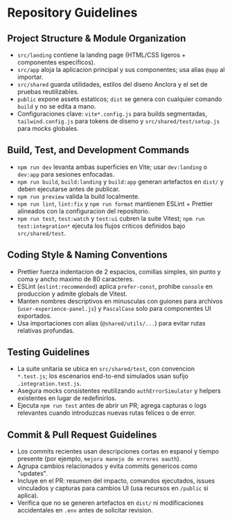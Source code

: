 # Repository Guidelines

## Project Structure & Module Organization
- `src/landing` contiene la landing page (HTML/CSS ligeros + componentes especificos).
- `src/app` aloja la aplicacion principal y sus componentes; usa alias `@app` al importar.
- `src/shared` guarda utilidades, estilos del diseno Anclora y el set de pruebas reutilizables.
- `public` expone assets estaticos; `dist` se genera con cualquier comando `build` y no se edita a mano.
- Configuraciones clave: `vite*.config.js` para builds segmentadas, `tailwind.config.js` para tokens de diseno y `src/shared/test/setup.js` para mocks globales.

## Build, Test, and Development Commands
- `npm run dev` levanta ambas superficies en Vite; usar `dev:landing` o `dev:app` para sesiones enfocadas.
- `npm run build`, `build:landing` y `build:app` generan artefactos en `dist/` y deben ejecutarse antes de publicar.
- `npm run preview` valida la build localmente.
- `npm run lint`, `lint:fix` y `npm run format` mantienen ESLint + Prettier alineados con la configuracion del repositorio.
- `npm run test`, `test:watch` y `test:ui` cubren la suite Vitest; `npm run test:integration*` ejecuta los flujos criticos definidos bajo `src/shared/test`.

## Coding Style & Naming Conventions
- Prettier fuerza indentacion de 2 espacios, comillas simples, sin punto y coma y ancho maximo de 80 caracteres.
- ESLint (`eslint:recommended`) aplica `prefer-const`, prohibe `console` en produccion y admite globals de Vitest.
- Manten nombres descriptivos en minusculas con guiones para archivos (`user-experience-panel.js`) y `PascalCase` solo para componentes UI exportados.
- Usa importaciones con alias (`@shared/utils/...`) para evitar rutas relativas profundas.

## Testing Guidelines
- La suite unitaria se ubica en `src/shared/test`, con convencion `*.test.js`; los escenarios end-to-end simulados usan sufijo `.integration.test.js`.
- Asegura mocks consistentes reutilizando `authErrorSimulator` y helpers existentes en lugar de redefinirlos.
- Ejecuta `npm run test` antes de abrir un PR; agrega capturas o logs relevantes cuando introduzcas nuevas rutas felices o de error.

## Commit & Pull Request Guidelines
- Los commits recientes usan descripciones cortas en espanol y tiempo presente (por ejemplo, `mejora manejo de errores oauth`).
- Agrupa cambios relacionados y evita commits genericos como "updates".
- Incluye en el PR: resumen del impacto, comandos ejecutados, issues vinculados y capturas para cambios UI (usa recursos en `/public` si aplica).
- Verifica que no se generen artefactos en `dist/` ni modificaciones accidentales en `.env` antes de solicitar revision.
